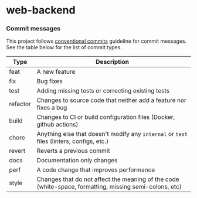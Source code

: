 # web-backend

### Commit messages

This project follows [conventional commits](https://www.conventionalcommits.org/en/v1.0.0/) guideline for commit messages. See the table below for the list of commit types.

| Type     | Description                                                                               |
| -------- | ----------------------------------------------------------------------------------------- |
| feat     | A new feature                                                            |
| fix      | Bug fixes                                                                                 |
| test     | Adding missing tests or correcting existing tests                                         |
| refactor | Changes to source code that neither add a feature nor fixes a bug                         |
| build    | Changes to CI or build configuration files (Docker, github actions)                       |
| chore    | Anything else that doesn't modify any `internal` or `test` files (linters, configs, etc.) |
| revert   | Reverts a previous commit                                                                 |
| docs   | Documentation only changes                                                                |
| perf   | A code change that improves performance                                                              |
| style   | Changes that do not affect the meaning of the code (white-space, formatting, missing semi-colons, etc)                                                               |
